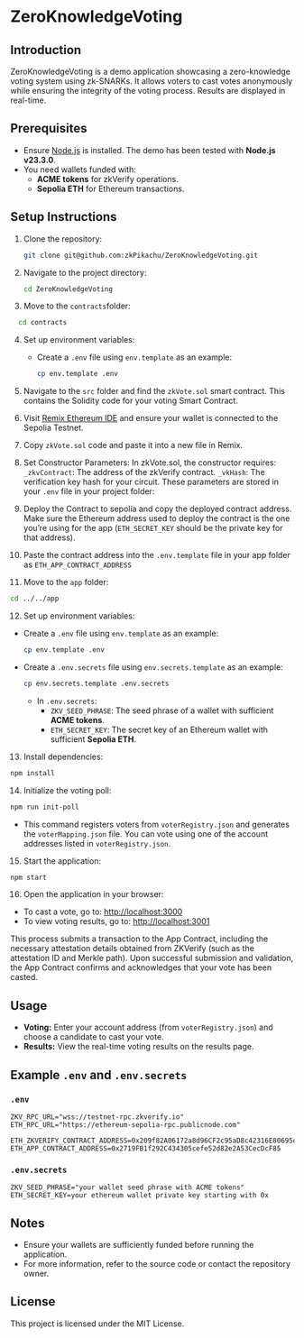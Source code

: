 # ZeroKnowledgeVoting

## Introduction
ZeroKnowledgeVoting is a demo application showcasing a zero-knowledge voting system using zk-SNARKs. It allows voters to cast votes anonymously while ensuring the integrity of the voting process. Results are displayed in real-time.

## Prerequisites
- Ensure [Node.js](https://nodejs.org/) is installed. The demo has been tested with **Node.js v23.3.0**.
- You need wallets funded with:
  - **ACME tokens** for zkVerify operations.
  - **Sepolia ETH** for Ethereum transactions.

## Setup Instructions

1. Clone the repository:
   ```bash
   git clone git@github.com:zkPikachu/ZeroKnowledgeVoting.git
   ```

2. Navigate to the project directory:
   ```bash
   cd ZeroKnowledgeVoting
   ```
3. Move to the `contracts`folder:   

 ```bash
   cd contracts
   ```
4. Set up environment variables:
   - Create a `.env` file using `env.template` as an example:
     ```bash
     cp env.template .env
     ```
5. Navigate to the `src` folder and find the `zkVote.sol` smart contract. 
This contains the Solidity code for your voting Smart Contract. 

6. Visit [Remix Ethereum IDE](https://remix.ethereum.org/) and ensure your wallet is connected to the Sepolia Testnet.

7. Copy `zkVote.sol` code and paste it into a new file in Remix.
8. Set Constructor Parameters:
In zkVote.sol, the constructor requires:
`_zkvContract`: The address of the zkVerify contract.
`_vkHash`: The verification key hash for your circuit.
These parameters are stored in your `.env` file in your project folder:

9. Deploy the Contract to sepolia and copy the deployed contract address. Make sure the Ethereum address used to deploy the contract is the one you’re using for the app (`ETH_SECRET_KEY` should be the private key for that address).
10. Paste the contract address into the `.env.template` file in your app folder as `ETH_APP_CONTRACT_ADDRESS` 

11. Move to the `app` folder:
   ```bash
   cd ../../app

   ```

12. Set up environment variables:
   - Create a `.env` file using `env.template` as an example:
     ```bash
     cp env.template .env
     ```
   - Create a `.env.secrets` file using `env.secrets.template` as an example:
     ```bash
     cp env.secrets.template .env.secrets
     ```
     - In `.env.secrets`:
       - `ZKV_SEED_PHRASE`: The seed phrase of a wallet with sufficient **ACME tokens**.
       - `ETH_SECRET_KEY`: The secret key of an Ethereum wallet with sufficient **Sepolia ETH**.

13. Install dependencies:
   ```bash
   npm install
   ```

14. Initialize the voting poll:
   ```bash
   npm run init-poll
   ```
   - This command registers voters from `voterRegistry.json` and generates the `voterMapping.json` file. You can vote using one of the account addresses listed in `voterRegistry.json`.

15. Start the application:
   ```bash
   npm start
   ```

16. Open the application in your browser:
   - To cast a vote, go to: [http://localhost:3000](http://localhost:3000)
   - To view voting results, go to: [http://localhost:3001](http://localhost:3001)

This process submits a transaction to the App Contract, including the necessary attestation details obtained from ZKVerify (such as the attestation ID and Merkle path). Upon successful submission and validation, the App Contract confirms and acknowledges that your vote has been casted.

## Usage
- **Voting:** Enter your account address (from `voterRegistry.json`) and choose a candidate to cast your vote.
- **Results:** View the real-time voting results on the results page.

## Example `.env` and `.env.secrets`

### `.env`
```plaintext
ZKV_RPC_URL="wss://testnet-rpc.zkverify.io"
ETH_RPC_URL="https://ethereum-sepolia-rpc.publicnode.com"

ETH_ZKVERIFY_CONTRACT_ADDRESS=0x209f82A06172a8d96CF2c95aD8c42316E80695c1
ETH_APP_CONTRACT_ADDRESS=0x2719FB1f292C434305cefe52d82e2A53CecDcF85
```

### `.env.secrets`
```plaintext
ZKV_SEED_PHRASE="your wallet seed phrase with ACME tokens"
ETH_SECRET_KEY=your ethereum wallet private key starting with 0x
```

## Notes
- Ensure your wallets are sufficiently funded before running the application.
- For more information, refer to the source code or contact the repository owner.

## License
This project is licensed under the MIT License.
